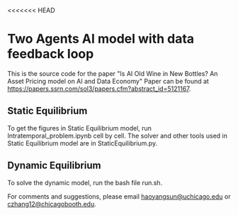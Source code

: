 <<<<<<< HEAD
# Two Agents AI model with data feedback loop
This is the source code for the paper "Is AI Old Wine in New Bottles? An Asset Pricing model on AI and Data Economy"
Paper can be found at https://papers.ssrn.com/sol3/papers.cfm?abstract_id=5121167.


## Static Equilibrium 
To get the figures in Static Equilibrium model, run Intratemporal_problem.ipynb cell by cell. 
The solver and other tools used in Static Equilibrium model are in StaticEquilibrium.py.


## Dynamic Equilibrium
To solve the dynamic model, run the bash file run.sh. 

For comments and suggestions, please email haoyangsun@uchicago.edu or czhang12@chicagobooth.edu. 


